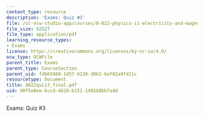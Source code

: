 ```yaml
---
content_type: resource
description: 'Exams: Quiz #3'
file: /ol-ocw-studio-app/courses/8-022-physics-ii-electricity-and-magnetism-fall-2002/90f5e8ee6ccd4620b151149188bb7a4d_8022quiz3_final.pdf
file_size: 92527
file_type: application/pdf
learning_resource_types:
- Exams
license: https://creativecommons.org/licenses/by-nc-sa/4.0/
ocw_type: OCWFile
parent_title: Exams
parent_type: CourseSection
parent_uid: fd665869-1d57-6230-3062-6af02a9fd21c
resourcetype: Document
title: 8022quiz3_final.pdf
uid: 90f5e8ee-6ccd-4620-b151-149188bb7a4d
---
```

Exams: Quiz #3